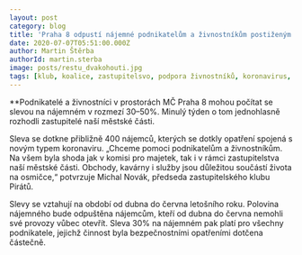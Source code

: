 ```yaml
---
layout: post
category: blog
title: 'Praha 8 odpustí nájemné podnikatelům a živnostníkům postiženým opatřeními COVID-19'
date: 2020-07-07T05:51:00.000Z
author: Martin Štěrba
authorId: martin.sterba
image: posts/restu_dvakohouti.jpg
tags: [klub, koalice, zastupitelsvo, podpora živnostníků, koronavirus, Magistrát]
---
```


**Podnikatelé a živnostníci v prostorách MČ Praha 8 mohou počítat se slevou na nájemném v rozmezí 30–50%. Minulý týden o tom jednohlasně rozhodli zastupitelé naší městské části. 

Sleva se dotkne přibližně 400 nájemců, kterých se dotkly opatření spojená s novým typem koronaviru. „Chceme pomoci podnikatelům a živnostníkům. Na všem byla shoda jak v komisi pro majetek, tak i v rámci zastupitelstva naší městské části. Obchody, kavárny i služby jsou důležitou součástí života na osmičce,“ potvrzuje Michal Novák, předseda zastupitelského klubu Pirátů. 

Slevy se vztahují na období od dubna do června letošního roku. Polovina nájemného bude odpuštěna nájemcům, kteří od dubna do června nemohli své provozy vůbec otevřít. Sleva 30% na nájemném pak platí pro všechny podnikatele, jejichž činnost byla bezpečnostními opatřeními dotčena částečně.

